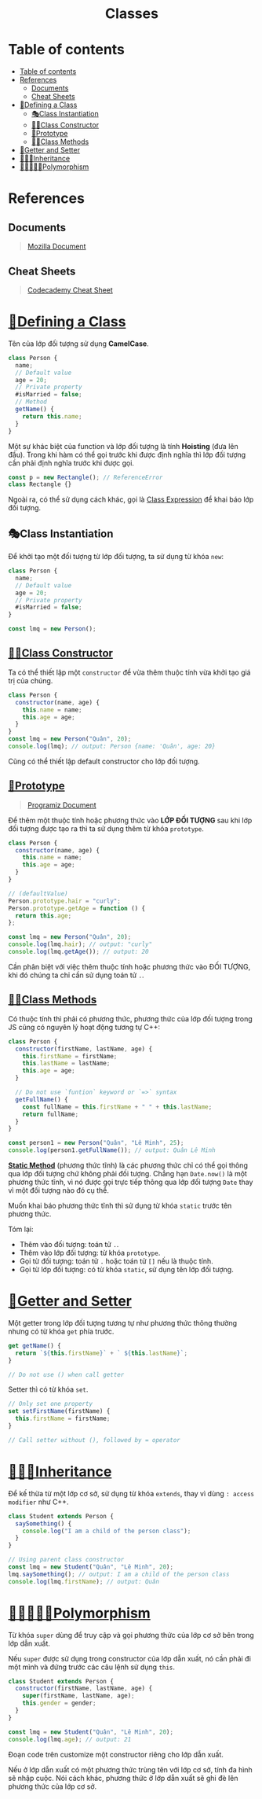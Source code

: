 <link rel='stylesheet' href='../../main.css'>

<div class="title">
    <center><h1 class="bigtitle">Classes</h1></center>
</div>

# Table of contents

- [Table of contents](#table-of-contents)
- [References](#references)
  - [Documents](#documents)
  - [Cheat Sheets](#cheat-sheets)
- [🚖Defining a Class](#defining-a-class)
  - [🎭Class Instantiation](#class-instantiation)
  - [👷‍♂️Class Constructor](#️class-constructor)
  - [🎎Prototype](#prototype)
  - [🤸‍♂️Class Methods](#️class-methods)
- [🙌Getter and Setter](#getter-and-setter)
- [👨‍👩‍👦Inheritance](#inheritance)
- [👧👧🏻👧🏾Polymorphism](#polymorphism)

# References

## Documents

> [Mozilla Document](https://developer.mozilla.org/en-US/docs/Web/JavaScript/Reference/Classes)

## Cheat Sheets

> [Codecademy Cheat Sheet](https://www.codecademy.com/learn/webdev-intermediate-javascript/modules/learn-javascript-classes/cheatsheet)

# [🚖Defining a Class](https://developer.mozilla.org/en-US/docs/Web/JavaScript/Reference/Classes#defining_classes)

Tên của lớp đối tượng sử dụng **CamelCase**.

```js
class Person {
  name;
  // Default value
  age = 20;
  // Private property
  #isMarried = false;
  // Method
  getName() {
    return this.name;
  }
}
```

Một sự khác biệt của function và lớp đối tượng là tính **Hoisting** (đưa lên đầu). Trong khi hàm có thể gọi trước khi được định nghĩa thì lớp đối tượng cần phải định nghĩa trước khi được gọi.

```js
const p = new Rectangle(); // ReferenceError
class Rectangle {}
```

Ngoài ra, có thể sử dụng cách khác, gọi là [Class Expression](https://developer.mozilla.org/en-US/docs/Web/JavaScript/Reference/Classes#class_expressions) để khai báo lớp đối tượng.

## 🎭Class Instantiation

Để khởi tạo một đối tượng từ lớp đối tượng, ta sử dụng từ khóa `new`:

```js
class Person {
  name;
  // Default value
  age = 20;
  // Private property
  #isMarried = false;
}

const lmq = new Person();
```

## [👷‍♂️Class Constructor](https://developer.mozilla.org/en-US/docs/Web/JavaScript/Reference/Classes/constructor)

Ta có thể thiết lập một `constructor` để vừa thêm thuộc tính vừa khởi tạo giá trị của chúng.

```js
class Person {
  constructor(name, age) {
    this.name = name;
    this.age = age;
  }
}
const lmq = new Person("Quân", 20);
console.log(lmq); // output: Person {name: 'Quân', age: 20}
```

Cũng có thể thiết lập default constructor cho lớp đối tượng.

## [🎎Prototype](https://developer.mozilla.org/en-US/docs/Web/JavaScript/Guide/Working_with_Objects#defining_properties_for_an_object_type)

> [Programiz Document](https://www.programiz.com/javascript/prototype)

Để thêm một thuộc tính hoặc phương thức vào **LỚP ĐỐI TƯỢNG** sau khi lớp đối tượng được tạo ra thì ta sử dụng thêm từ khóa `prototype`.

```js
class Person {
  constructor(name, age) {
    this.name = name;
    this.age = age;
  }
}

// (defaultValue)
Person.prototype.hair = "curly";
Person.prototype.getAge = function () {
  return this.age;
};

const lmq = new Person("Quân", 20);
console.log(lmq.hair); // output: "curly"
console.log(lmq.getAge()); // output: 20
```

Cần phân biệt với việc thêm thuộc tính hoặc phương thức vào ĐỐI TƯỢNG, khi đó chúng ta chỉ cần sử dụng toán tử `.`.

## [🤸‍♂️Class Methods](https://developer.mozilla.org/en-US/docs/Web/JavaScript/Reference/Classes#prototype_methods)

Có thuộc tính thì phải có phương thức, phương thức của lớp đối tượng trong JS cũng có nguyên lý hoạt động tương tự C++:

```js
class Person {
  constructor(firstName, lastName, age) {
    this.firstName = firstName;
    this.lastName = lastName;
    this.age = age;
  }

  // Do not use `funtion` keyword or `=>` syntax
  getFullName() {
    const fullName = this.firstName + " " + this.lastName;
    return fullName;
  }
}

const person1 = new Person("Quân", "Lê Minh", 25);
console.log(person1.getFullName()); // output: Quân Lê Minh
```

[**Static Method**](https://developer.mozilla.org/en-US/docs/Web/JavaScript/Reference/Classes#static_methods_and_properties) (phương thức tĩnh) là các phương thức chỉ có thể gọi thông qua lớp đối tượng chứ không phải đối tượng. Chẳng hạn `Date.now()` là một phương thức tĩnh, vì nó được gọi trực tiếp thông qua lớp đối tượng `Date` thay vì một đối tượng nào đó cụ thể.

Muốn khai báo phương thức tĩnh thì sử dụng từ khóa `static` trước tên phương thức.

Tóm lại:

- Thêm vào đối tượng: toán tử `.`.
- Thêm vào lớp đối tượng: từ khóa `prototype`.
- Gọi từ đối tượng: toán tử `.` hoặc toán tử `[]` nếu là thuộc tính.
- Gọi từ lớp đối tượng: có từ khóa `static`, sử dụng tên lớp đối tượng.

# [🙌Getter and Setter](https://www.programiz.com/javascript/getter-setter)

Một getter trong lớp đối tượng tương tự như phương thức thông thường nhưng có từ khóa `get` phía trước.

```js
get getName() {
  return `${this.firstName}` + ` ${this.lastName}`;
}

// Do not use () when call getter
```

Setter thì có từ khóa `set`.

```js
// Only set one property
set setFirstName(firstName) {
  this.firstName = firstName;
}

// Call setter without (), followed by = operator
```

# [👨‍👩‍👦Inheritance](https://developer.mozilla.org/en-US/docs/Web/JavaScript/Reference/Classes#sub_classing_with_extends)

Để kế thừa từ một lớp cơ sở, sử dụng từ khóa `extends`, thay vì dùng `: access modifier` như C++.

```js
class Student extends Person {
  saySomething() {
    console.log("I am a child of the person class");
  }
}

// Using parent class constructor
const lmq = new Student("Quân", "Lê Minh", 20);
lmq.saySomething(); // output: I am a child of the person class
console.log(lmq.firstName); // output: Quân
```

# [👧👧🏻👧🏾Polymorphism](https://developer.mozilla.org/en-US/docs/Web/JavaScript/Reference/Classes#super_class_calls_with_super)

Từ khóa `super` dùng để truy cập và gọi phương thức của lớp cơ sở bên trong lớp dẫn xuất.

Nếu `super` được sử dụng trong constructor của lớp dẫn xuất, nó cần phải đi một mình và đứng trước các câu lệnh sử dụng `this`.

```js
class Student extends Person {
  constructor(firstName, lastName, age) {
    super(firstName, lastName, age);
    this.gender = gender;
  }
}

const lmq = new Student("Quân", "Lê Minh", 20);
console.log(lmq.age); // output: 21
```

Đoạn code trên customize một constructor riêng cho lớp dẫn xuất.

Nếu ở lớp dẫn xuất có một phương thức trùng tên với lớp cơ sở, tính đa hình sẽ nhập cuộc. Nói cách khác, phương thức ở lớp dẫn xuất sẽ ghi đè lên phương thức của lớp cơ sở.

